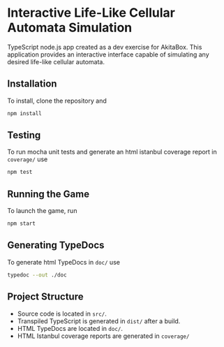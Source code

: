 # Interactive Life-Like Cellular Automata Simulation
TypeScript node.js app created as a dev exercise for AkitaBox. 
This application provides an interactive interface capable of simulating any 
desired life-like cellular automata.

## Installation
To install, clone the repository and
```bash
npm install
```

## Testing
To run mocha unit tests and generate an html istanbul coverage report in `coverage/` use
```bash
npm test
```

## Running the Game
To launch the game, run
```bash
npm start
```

## Generating TypeDocs
To generate html TypeDocs in `doc/` use
```bash
typedoc --out ./doc
```
## Project Structure
- Source code is located in `src/`.
- Transpiled TypeScript is generated in `dist/` after a build.
- HTML TypeDocs are located in `doc/`.
- HTML Istanbul coverage reports are generated in `coverage/` 

